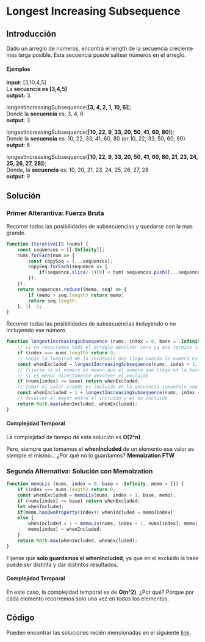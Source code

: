 


# Longest Increasing Subsequence
## Introducción
Dado un arreglo de números, encontrá el length de la secuencia creciente mas larga posible. Esta secuencia puede saltear números en el arreglo.

#### Ejemplos
**input:** [3,10,4,5]       
La **secuencia es [3,4,5]**  
**output:** 3.


longestIncreasingSubsequence(**[3, 4, 2, 1, 10, 6]**);         
Donde la **secuencia** es: 3, 4, 6   
**output**: 3     


longestIncreasingSubsequence(**[10, 22, 9, 33, 20, 50, 41, 60, 80]**);  
Donde la **secuencia** es: 10, 22, 33, 41, 60, 80 (or 10, 22, 33, 50, 60, 80)         
**output**: 6

longestIncreasingSubsequence(**[10, 22, 9, 33, 20, 50, 41, 60, 80, 21, 23, 24, 25, 26, 27, 28]**);  
Donde, la **secuencia** es: 10, 20, 21, 23, 24, 25, 26, 27, 28  
**output**: 9

## Solución
### Primer Alterantiva: Fuerza Bruta
Recorrer todas las posibilidades de subsecuencias y quedarse con la mas grande.

```javascript
function IterativeLIS (nums) {
    const sequences = [[-Infinity]];
    nums.forEach(num => {
        const copySeq = [...sequences];
        copySeq.forEach(sequence => {
            if(sequence.slice(-1)[0] < num) sequences.push([...sequence, num]);
        });
    });
    return sequences.reduce((memo, seq) => {
        if (memo > seq.length) return memo;
        return seq.length;
    }, 1) -1;
}
```

Recorrer todas las posibilidades de subsecuencias incluyendo o no incluyendo ese número
```javascript
function longestIncreasingSubsequence (nums, index = 0, base = -Infinity) {
    // si ya recorrimos todo el arreglo devolver cero ya que termino la secuencia
    if (index === nums.length) return 0;
    // sacar la longitud de la secuencia que llego cuando le numero es excluido
    const whenExcluded = longestIncreasingSubsequence(nums, index + 1, base);
    // fijarse si el numero es menor que el numero que llega en la base
    // si es menor directamente devolver el excluido
    if (nums[index] <= base) return whenExcluded;
    // Tomar el valor cuando es incluido en la secuencia sumandole uno por si mismo
    const whenIncluded = 1 + longestIncreasingSubsequence(nums, index + 1, nums[index]);
    // devolver el mayor entre el incluido y el no incluido
    return Math.max(whenIncluded, whenExcluded);
}
```

#### Complejidad Temporal
La complejidad de tiempo de esta solución es **O(2^n)**.

Pero, siempre que tomamos el **whenIncluded** de un elemento ese valor es siempre el mismo... ¿Por qué no lo guardamos? **Memoization FTW**

### Segunda Alternativa: Solución con Memoization
```javascript
function memoLis (nums, index = 0, base = -Infinity, memo = {}) {
    if (index === nums.length) return 0;
    const whenExcluded = memoLis(nums, index + 1, base, memo);
    if (nums[index] <= base) return whenExcluded;
    let whenIncluded;
    if(memo.hasOwnProperty(index)) whenIncluded = memo[index]
    else {
        whenIncluded = 1 + memoLis(nums, index + 1, nums[index], memo);
        memo[index] = whenIncluded;
    }
    return Math.max(whenIncluded, whenExcluded);
}
```
Fijense que **solo guardamos el whenIncluded**, ya que en el excluido la base puede ser distinta y dar distintos resultados.

#### Complejidad Temporal
En este caso, la complejidad temporal es de **O(n^2)**. ¿Por qué? Porque por cada elemento recorremos solo una vez en todos los elementos.

## Código
Pueden encontrar las soluciones recién mencionadas en el siguiente [link](https://repl.it/KOFI/4).
